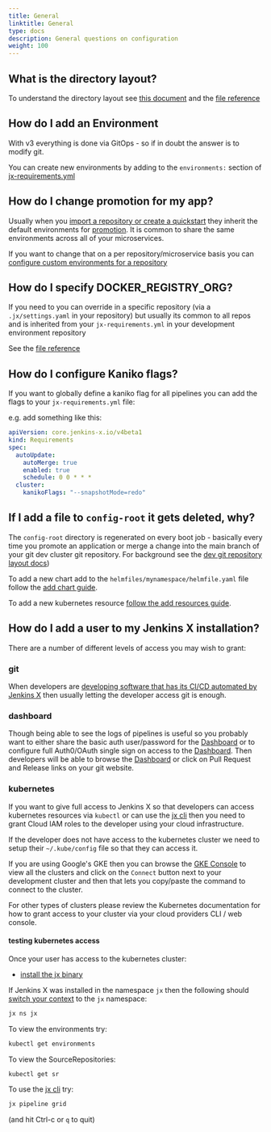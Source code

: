 ```yaml
---
title: General
linktitle: General
type: docs
description: General questions on configuration
weight: 100
---
```


## What is the directory layout?

To understand the directory layout see [this document](https://github.com/jenkins-x/jx-gitops/blob/master/docs/git_layout.md) and the [file reference](/v3/develop/reference/files/)
       

## How do I add an Environment

With v3 everything is done via GitOps - so if in doubt the answer is to modify git. 

You can create new environments by adding to the `environments:` section of [jx-requirements.yml](https://github.com/jx3-gitops-repositories/jx3-kubernetes/blob/master/jx-requirements.yml#L18)
 
## How do I change promotion for my app?

Usually when you [import a repository or create a quickstart](/v3/develop/create-project/) they inherit the default environments for [promotion](/v3/develop/environments/promotion/). It is common to share the same environments across all of your microservices.

If you want to change that on a per repository/microservice basis you can [configure custom environments for a repository](/v3/develop/environments/config/#custom-environments-per-repository)

## How do I specify DOCKER_REGISTRY_ORG?

If you need to you can override in a specific repository (via a `.jx/settings.yaml` in your repository) but usually its common to all repos and is inherited from your `jx-requirements.yml` in your development environment repository

See the [file reference](/v3/develop/reference/files/)
       
## How do I configure Kaniko flags?

If you want to globally define a kaniko flag for all pipelines you can add the flags to your `jx-requirements.yml` file:

e.g. add something like this:

```yaml 
apiVersion: core.jenkins-x.io/v4beta1
kind: Requirements
spec:
  autoUpdate:
    autoMerge: true
    enabled: true
    schedule: 0 0 * * *
  cluster:
    kanikoFlags: "--snapshotMode=redo"     
```

## If I add a file to `config-root` it gets deleted, why?

The `config-root` directory is regenerated on every boot job - basically every time you promote an application or merge a change into the main branch of your git dev cluster git repository.  For background see the [dev git repository layout docs](https://github.com/jenkins-x/jx-gitops/blob/master/docs/git_layout.md))

To add a new chart add to the `helmfiles/mynamespace/helmfile.yaml` file follow the [add chart guide](/v3/develop/apps/#adding-charts).

To add a new kubernetes resource [follow the add resources guide](/v3/develop/apps/#adding-resources).

## How do I add a user to my Jenkins X installation?
          
There are a number of different levels of access you may wish to grant:

### git

When developers are [developing software that has its CI/CD automated by Jenkins X](/v3/develop/developing/) then usually letting the developer access git is enough.

### dashboard

Though being able to see the logs of pipelines is useful so you probably want to either share the basic auth user/password for the [Dashboard](/v3/develop/ui/dashboard/) or to configure full Auth0/OAuth single sign on access to the [Dashboard](/v3/develop/ui/dashboard/). Then developers will be able to browse the [Dashboard](/v3/develop/ui/dashboard/) or click on Pull Request and Release links on your git website. 

### kubernetes 

If you want to give full access to Jenkins X so that developers can access kubernetes resources via `kubectl` or can use the [jx cli](/v3/develop/reference/jx/) then you need to grant Cloud IAM roles to the developer using your cloud infrastructure.

If the developer does not have access to the kubernetes cluster we need to setup their `~/.kube/config` file so that they can access it.

If you are using Google's GKE then you can browse the [GKE Console](https://console.cloud.google.com) to view all the clusters and click on the `Connect` button next to your development cluster and then that lets you copy/paste the command to connect to the cluster.

For other types of clusters please review the Kubernetes documentation for how to grant access to your cluster via your cloud providers CLI / web console.


#### testing kubernetes access

Once your user has access to the kubernetes cluster:

* [install the jx binary](/v3/admin/setup/jx3/)

If Jenkins X was installed in the namespace `jx` then the following should [switch your context](/docs/resources/guides/using-jx/developing/kube-context/) to the `jx` namespace:

```bash 
jx ns jx
```

To view the environments try:

```bash 
kubectl get environments
```
      
To view the SourceRepositories:

```bash 
kubectl get sr
```

To use the [jx cli](/v3/develop/ui/cli/) try:

```bash 
jx pipeline grid
```

(and hit Ctrl-c or `q` to quit)
